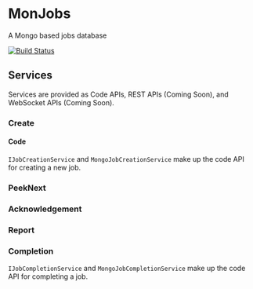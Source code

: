 # MonJobs
A Mongo based jobs database

[![Build Status](https://travis-ci.org/G3N7/MonJobs.svg?branch=master)](https://travis-ci.org/G3N7/MonJobs)

## Services
Services are provided as Code APIs, REST APIs (Coming Soon), and WebSocket APIs (Coming Soon).

### Create
#### Code
`IJobCreationService` and `MongoJobCreationService` make up the code API for creating a new job.

### PeekNext

### Acknowledgement

### Report

### Completion
`IJobCompletionService` and `MongoJobCompletionService` make up the code API for completing a job.